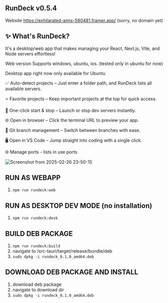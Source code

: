 ## RunDeck v0.5.4

Website https://exhilarated-aims-580481.framer.app/ (sorry, no domain yet)

## ✨ What's RunDeck?

It's a desktop/web app that makes managing your React, Next.js, Vite, and Node servers effortless!

Web version Supports windows, ubuntu, ios. (tested only in ubuntu for now)

Desktop app right now only available for Ubuntu

✅ Auto-detect projects – Just enter a folder path, and RunDeck lists all available servers.

⭐ Favorite projects – Keep important projects at the top for quick access.

🚀 One-click start & stop – Launch or stop dev servers instantly.

🌐 Open in browser – Click the terminal URL to preview your app.

🔁 Git branch management – Switch between branches with ease.

🖥 Open in VS Code – Jump straight into coding with a single click.

🌐 Manage ports - lists in use ports





![Screenshot from 2025-02-26 23-50-15](https://github.com/user-attachments/assets/3d6e0403-37f8-4d4c-a3bc-cbf62581bf5b)

## RUN AS WEBAPP
1) ```npm run rundeck:web```


## RUN AS DESKTOP DEV MODE (no installation)
1) ```npm run rundeck:desk```

## BUILD DEB PACKAGE
1) ```npm run rundeck:build```
2) navigate to /src-tauri/target/release/bundle/deb
3) ```sudo dpkg -i rundeck_0.1.0_amd64.deb```

## DOWNLOAD DEB PACKAGE AND INSTALL
1) download deb package
2) navigate to download dir
3) ```sudo dpkg -i rundeck_0.1.0_amd64.deb```
